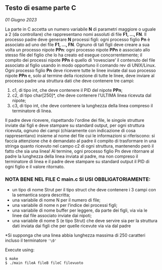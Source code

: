 ## Testo di esame parte C
*01 Giugno 2023*

La parte in C accetta un numero variabile **N** di parametri maggiore o uguale a 2 (da controllare) che rappresentano nomi assoluti di file **F1, ..., FN**.
Il processo padre deve generare **N** processi figli: ogni processo figlio **Pn** è associato ad uno dei file **F1, ..., FN**.
Ognuno di tali figli deve creare a sua volta un processo nipote **PPn**: ogni processo nipote **PPn** è associato allo stesso file del figlio che lo ha creato ed esegue concorrentemente; il compito dei processi nipote **PPn** è quello di ‘rovesciare’ il contenuto del file associato al figlio usando in modo opportuno il comando rev di UNIX/Linux.
Ogni processo figlio **Pn** deve ricevere tutte le linee inviate dal suo processo nipote **PPn** e, solo al termine della ricezione di tutte le linee, deve inviare al processo padre una struttura dati che deve contenere tre campi:

1. c1, di tipo int, che deve contenere il PID del nipote **PPn**;
2. c2, di tipo char[250]*, che deve contenere l’ULTIMA linea ricevuta dal nipote;
3. c3, di tipo int, che deve contenere la lunghezza della linea compreso il terminatore di linea.

Il padre deve ricevere, rispettando l'ordine dei file, le singole strutture inviate dai figli e deve stampare su standard output, per ogni struttura ricevuta, ognuno dei campi (chiaramente con indicazione di cosa rappresentano) insieme al nome del file cui le informazioni si riferiscono: si faccia attenzione che è demandato al padre il compito di trasformare in una stringa quanto ricevuto nel campo c2 di ogni struttura, mantenendo però il fatto che sia una linea!
Al termine, ogni processo figlio Pn deve ritornare al padre la lunghezza della linea inviata al padre, ma non compreso il terminatore di linea e il padre deve stampare su standard output il PID di ogni figlio e il valore ritornato.

### NOTA BENE NEL FILE C main.c SI USI OBBLIGATORIAMENTE:
- un tipo di nome Strut per il tipo struct che deve contenere i 3 campi con la semantica sopra descritta;
- una variabile di nome N per il numero di file;
- una variabile di nome n per l’indice dei processi figli;
- una variabile di nome buffer per leggere, da parte dei figli, via via le linee dal file associato inviate dai
nipoti;
- una variabile di nome S (e tipo Strut) che deve servire sia per la struttura dati inviata dai figli che per
quelle ricevute via via dal padre

*Si supponga che una linea abbia lunghezza massima di 250 caratteri incluso il terminatore `'\0'`

Execute using:
```console
$ make
$ ./main fileA fileB fileC filevuoto
```